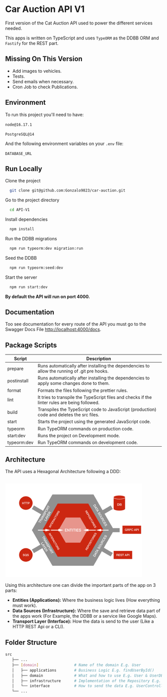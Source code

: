 # Car Auction API V1

First version of the Cat Auction API used to power the different services needed.

This apps is written on TypeScript and uses `TypeORM` as the DDBB ORM and `Fastify` for the REST part.

## Missing On This Version

- Add images to vehicles.
- Tests.
- Send emails when necessary.
- Cron Job to check Publications.


## Environment

To run this project you'll need to have:

`node@16.17.1`

`PostgreSQL@14`

And the following environment variables on your `.env` file:

`DATABASE_URL`


## Run Locally

Clone the project

```bash
  git clone git@github.com:Gonzalo9823/car-auction.git
```

Go to the project directory

```bash
  cd API-V1
```

Install dependencies

```bash
  npm install
```

Run the DDBB migrations

```bash
  npm run typeorm:dev migration:run
```

Seed the DDBB

```bash
  npm run typeorm:seed:dev
```

Start the server

```bash
  npm run start:dev
```

**By default the API will run on port 4000.**

## Documentation

Too see documentation for every route of the API you must go to the Swagger Docs File [http://localhost:4000/docs](http://localhost:4000/docs).

## Package Scripts

| Script           	          | Description                                                                                   	|
|-----------------------------|-----------------------------------------------------------------------------------------------	|
| prepare          	          | Runs automatically after installing the dependencies to allow the running of .git pre hooks.  	|
| postinstall      	          | Runs automatically after installing the dependencies to apply some changes done to them.      	|
| format           	          | Formats the files following the prettier rules.                                               	|
| lint             	          | It tries to transpile the TypeScript files and checks if the linter rules are being followed. 	|
| build            	          | Transpiles the TypeScript code to JavaScript (production) code and deletes the src files.     	|
| start            	          | Starts the project using the generated JavaScript code.                                       	|
| typeorm          	          | Run TypeORM commands on production code.                                                      	|
| start:dev        	          | Runs the project on Development mode.                                                         	|
| typeorm:dev      	          | Run TypeORM commands on development code.                                                     	|

## Architecture

The API uses a Hexagonal Architecture following a DDD:

<br/>
<img src="/assets/hexagonal-architecture.png" alt="Hexagonal Architecture" height="300" />
<br/>

Using this architecture one can divide the important parts of the app on 3 parts:

- **Entities (Applications):** Where the business logic lives (How everything must work).
- **Data Sources (Infrastructure):** Where the save and retrieve data part of the apps work (For Example, the DDBB or a service like Google Maps).
- **Transport Layer (Interface):** How the data is send to the user (Like a HTTP REST Api or a CLI).

## Folder Structure

```bash
src
   ├── ...
   ├── [domain]                # Name of the domain E.g. User
   │   ├── applications        # Business Logic E.g. findUserById()
   │   ├── domain              # What and how to use E.g. User & UserDBRepository
   │   ├── infrastructure      # Implementation of the Repository E.g. UserTypeORMRepository
   │   └── interface           # How to send the data E.g. UserController
   └── ...
```

